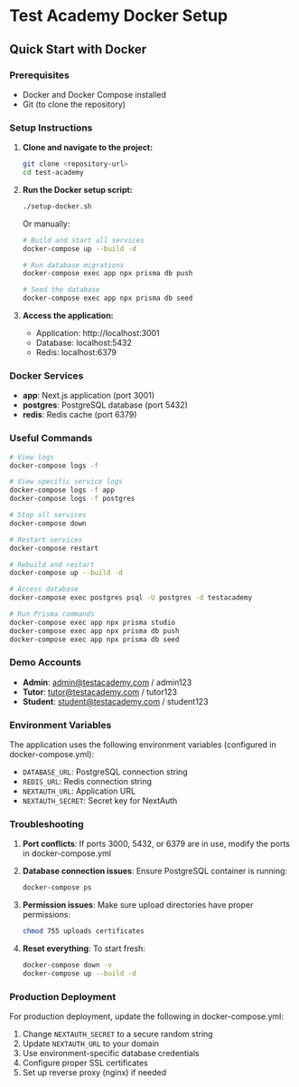# Test Academy Docker Setup

## Quick Start with Docker

### Prerequisites
- Docker and Docker Compose installed
- Git (to clone the repository)

### Setup Instructions

1. **Clone and navigate to the project:**
   ```bash
   git clone <repository-url>
   cd test-academy
   ```

2. **Run the Docker setup script:**
   ```bash
   ./setup-docker.sh
   ```

   Or manually:
   ```bash
   # Build and start all services
   docker-compose up --build -d
   
   # Run database migrations
   docker-compose exec app npx prisma db push
   
   # Seed the database
   docker-compose exec app npx prisma db seed
   ```

3. **Access the application:**
   - Application: http://localhost:3001
   - Database: localhost:5432
   - Redis: localhost:6379

### Docker Services

- **app**: Next.js application (port 3001)
- **postgres**: PostgreSQL database (port 5432)
- **redis**: Redis cache (port 6379)

### Useful Commands

```bash
# View logs
docker-compose logs -f

# View specific service logs
docker-compose logs -f app
docker-compose logs -f postgres

# Stop all services
docker-compose down

# Restart services
docker-compose restart

# Rebuild and restart
docker-compose up --build -d

# Access database
docker-compose exec postgres psql -U postgres -d testacademy

# Run Prisma commands
docker-compose exec app npx prisma studio
docker-compose exec app npx prisma db push
docker-compose exec app npx prisma db seed
```

### Demo Accounts
- **Admin**: admin@testacademy.com / admin123
- **Tutor**: tutor@testacademy.com / tutor123
- **Student**: student@testacademy.com / student123

### Environment Variables

The application uses the following environment variables (configured in docker-compose.yml):

- `DATABASE_URL`: PostgreSQL connection string
- `REDIS_URL`: Redis connection string
- `NEXTAUTH_URL`: Application URL
- `NEXTAUTH_SECRET`: Secret key for NextAuth

### Troubleshooting

1. **Port conflicts**: If ports 3000, 5432, or 6379 are in use, modify the ports in docker-compose.yml

2. **Database connection issues**: Ensure PostgreSQL container is running:
   ```bash
   docker-compose ps
   ```

3. **Permission issues**: Make sure upload directories have proper permissions:
   ```bash
   chmod 755 uploads certificates
   ```

4. **Reset everything**: To start fresh:
   ```bash
   docker-compose down -v
   docker-compose up --build -d
   ```

### Production Deployment

For production deployment, update the following in docker-compose.yml:

1. Change `NEXTAUTH_SECRET` to a secure random string
2. Update `NEXTAUTH_URL` to your domain
3. Use environment-specific database credentials
4. Configure proper SSL certificates
5. Set up reverse proxy (nginx) if needed
